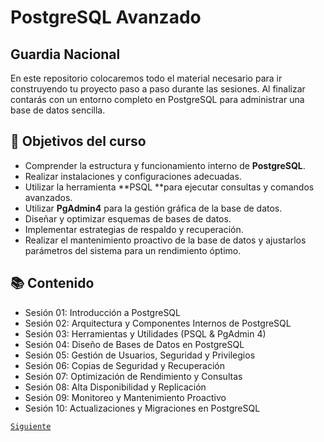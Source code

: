 # PostgreSQL Avanzado
## Guardia Nacional

En este repositorio colocaremos todo el material necesario para ir construyendo tu proyecto paso a paso durante las sesiones. Al finalizar contarás con un entorno completo en PostgreSQL para administrar una base de datos sencilla.

## 🎯 Objetivos del curso

- Comprender la estructura y funcionamiento interno de **PostgreSQL**.
- Realizar instalaciones y configuraciones adecuadas.
- Utilizar la herramienta **PSQL **para ejecutar consultas y comandos avanzados.
- Utilizar **PgAdmin4** para la gestión gráfica de la base de datos.
- Diseñar y optimizar esquemas de bases de datos.
- Implementar estrategias de respaldo y recuperación.
- Realizar el mantenimiento proactivo de la base de datos y ajustarlos parámetros del sistema para un rendimiento óptimo.							

## 📚 Contenido

- Sesión 01: Introducción a PostgreSQL
- Sesión 02: Arquitectura y Componentes Internos de PostgreSQL
- Sesión 03: Herramientas y Utilidades (PSQL & PgAdmin 4)
- Sesión 04: Diseño de Bases de Datos en PostgreSQL
- Sesión 05: Gestión de Usuarios, Seguridad y Privilegios
- Sesión 06: Copias de Seguridad y Recuperación
- Sesión 07: Optimización de Rendimiento y Consultas
- Sesión 08: Alta Disponibilidad y Replicación
- Sesión 09: Monitoreo y Mantenimiento Proactivo
- Sesión 10: Actualizaciones y Migraciones en PostgreSQL

[`Siguiente`](sesion01/README.md)
